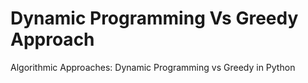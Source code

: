 # Dynamic Programming Vs Greedy Approach
Algorithmic Approaches: Dynamic Programming vs Greedy in Python
